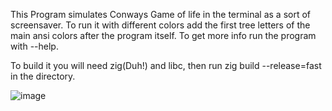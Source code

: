 This Program simulates Conways Game of life in the terminal as a sort of screensaver.
To run it with different colors add the first tree letters of the main ansi colors after the program itself.
To get more info run the program with --help.

To build it you will need zig(Duh!) and libc, then run zig build --release=fast in the directory.

![image](https://github.com/user-attachments/assets/ac91db2c-fda5-4911-bb94-e97447eb56c8)

